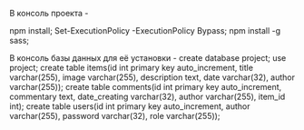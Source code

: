 В консоль проекта - 

npm install;
Set-ExecutionPolicy -ExecutionPolicy Bypass;
npm install -g sass;

В консоль базы данных для её установки - 
create database project;
use project;
create table items(id int primary key auto_increment, title varchar(255), image varchar(255), description text, date varchar(32), author varchar(255));
create table comments(id int primary key auto_increment, commentary text, date_creating varchar(32), author varchar(255), item_id int);
create table users(id int primary key auto_increment, author varchar(255), password varchar(32), role varchar(255));
